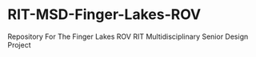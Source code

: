 # RIT-MSD-Finger-Lakes-ROV
Repository For The Finger Lakes ROV RIT Multidisciplinary Senior Design Project
